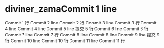 # diviner_zamaCommit 1 line
Commit 1 行
Commit 2 line
Commit 2 行
Commit 3 line
Commit 3 行
Commit 4 line
Commit 4 line
Commit 5 line
提交 5 行
Commit 6 line
Commit 6 行
Commit 7 line
Commit 7 行
Commit 8 line
Commit 8 line
Commit 9 line
提交 9 行
Commit 10 line
Commit 10 行
Commit 11 line
Commit 11 行
